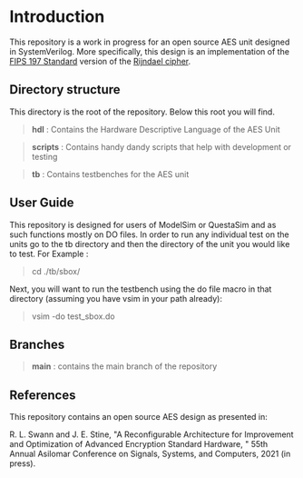 # Introduction
This repository is a work in progress for an open source AES unit designed in SystemVerilog. More specifically,
this design is an implementation of the [FIPS 197 Standard](https://nvlpubs.nist.gov/nistpubs/fips/nist.fips.197.pdf) version
of the [Rijndael cipher](https://csrc.nist.gov/csrc/media/projects/cryptographic-standards-and-guidelines/documents/aes-development/rijndael-ammended.pdf).



## Directory structure
This directory is the root of the repository. Below this root you will find.
>**hdl**     : Contains the Hardware Descriptive Language of the AES Unit

>**scripts** : Contains handy dandy scripts that help with development or testing

>**tb**      : Contains testbenches for the AES unit




## User Guide
This repository is designed for users of ModelSim or QuestaSim and as such functions mostly on DO files. In order to run any individual test on the units
go to the tb directory and then the directory of the unit you would like to test. For Example :
> cd ./tb/sbox/

Next, you will want to run the testbench using the do file macro in that directory (assuming you have vsim in your path already):

> vsim -do test_sbox.do





## Branches
>**main**    : contains the main branch of the repository






## References
This repository contains an open source AES design as presented in:

R. L. Swann and J. E. Stine, "A Reconfigurable Architecture for Improvement and Optimization of Advanced Encryption Standard Hardware, " 55th Annual Asilomar Conference on Signals, Systems, and Computers, 2021 (in press).
